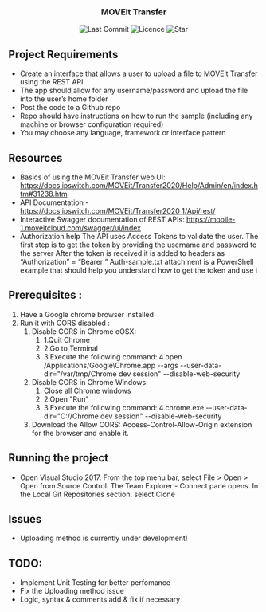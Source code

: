 </h1>
<h3 align="center">
	MOVEit Transfer
</h3>

<p align="center">
	<img alt="Last Commit" src="https://img.shields.io/github/last-commit/ddxkalin/moveit-transfer.svg?style=flat-square">
	<img alt="Licence" src="https://img.shields.io/github/license/ddxkalin/moveit-transfer.svg?style=flat-square">
	<img alt="Star" src="https://img.shields.io/badge/you%20like%20%3F-STAR%20ME-blue.svg?style=flat-square">
</p>

## Project Requirements
- Create an interface that allows a user to upload a file to MOVEit Transfer using the REST API
- The app should allow for any username/password and upload the file into the user’s home folder
- Post the code to a Github repo
- Repo should have instructions on how to run the sample (including any machine or browser configuration required)
- You may choose any language, framework or interface pattern

## Resources
- Basics of using the MOVEit Transfer web UI: https://docs.ipswitch.com/MOVEit/Transfer2020/Help/Admin/en/index.htm#31238.htm
- API Documentation - https://docs.ipswitch.com/MOVEit/Transfer2020_1/Api/rest/
- Interactive Swagger documentation of REST APIs: https://mobile-1.moveitcloud.com/swagger/ui/index
- Authorization help
The API uses Access Tokens to validate the user. The first step is to get the token by providing the username and password to the server
After the token is received it is added to headers as “Authorization” = “Bearer ”
Auth-sample.txt attachment is a PowerShell example that should help you understand how to get the token and use i

## Prerequisites :
   1. Have a Google chrome browser installed
   2. Run it with CORS disabled :
      1. Disable CORS in Chrome oOSX: 
         1. 1.Quit Chrome
         2. 2.Go to Terminal
         3. 3.Execute the following command: 4.open /Applications/Google\Chrome.app --args --user-data-dir="/var/tmp/Chrome dev session" --disable-web-security
      2. Disable CORS in Chrome Windows: 
         1. Close all Chrome windows
         2. 2.Open "Run"
         3. 3.Execute the following command: 4.chrome.exe --user-data-dir="C://Chrome dev session" --disable-web-security
      3. Download the Allow CORS: Access-Control-Allow-Origin extension for the browser and enable it.

## Running the project

- Open Visual Studio 2017. From the top menu bar, select File > Open > Open from Source Control. The Team Explorer - Connect pane opens. In the Local Git Repositories section, select Clone

## Issues
- Uploading method is currently under development!

## TODO:
- Implement Unit Testing for better perfomance
- Fix the Uploading method issue
- Logic, syntax & comments add & fix if necessary
